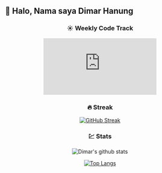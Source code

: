 ## 👋 Halo, Nama saya **Dimar Hanung**

<center>

### :sunny: Weekly Code Track

<figure><embed src="https://wakatime.com/share/@dimarhanung/d37e7783-95cd-4802-b462-848dec972cae.svg"></embed></figure>

### :fire: Streak

[![GitHub Streak](http://github-readme-streak-stats.herokuapp.com?user=dimar-hanung)](https://git.io/streak-stats)

### :chart: Stats

![Dimar's github stats](https://github-readme-stats.vercel.app/api?username=dimar-hanung&show_icons=true&theme=vue)

[![Top Langs](https://github-readme-stats.vercel.app/api/top-langs/?username=dimar-hanung)](#)

</center>
